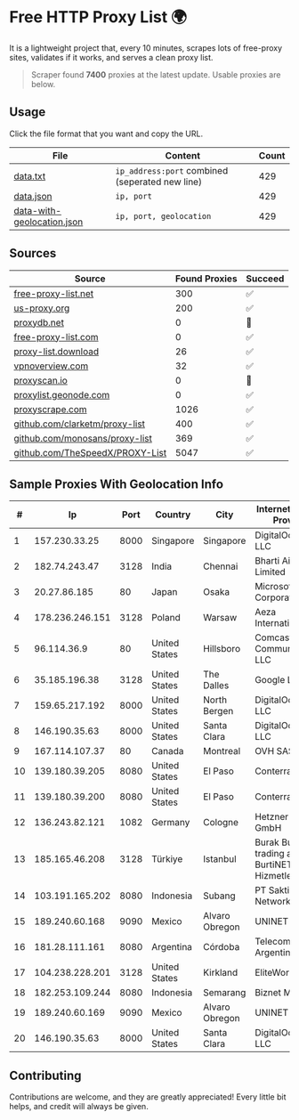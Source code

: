 
# Free HTTP Proxy List 🌍

It is a lightweight project that, every 10 minutes, scrapes lots of free-proxy sites, validates if it works, and serves a clean proxy list.


> Scraper found **7400** proxies at the latest update. Usable proxies are below.

## Usage

Click the file format that you want and copy the URL.


|File|Content|Count|
|----|-------|-----|
|[data.txt](https://raw.githubusercontent.com/themiralay/Proxy-List-World/master/data.txt)|`ip_address:port` combined (seperated new line)|429|
|[data.json](https://raw.githubusercontent.com/themiralay/Proxy-List-World/master/data.json)|`ip, port`|429|
|[data-with-geolocation.json](https://raw.githubusercontent.com/themiralay/Proxy-List-World/master/data-with-geolocation.json)|`ip, port, geolocation`|429|

## Sources

|Source|Found Proxies|Succeed|
|------|-------------|-------|
|[free-proxy-list.net](https://free-proxy-list.net)|300|✅|
|[us-proxy.org](https://www.us-proxy.org)|200|✅|
|[proxydb.net](http://proxydb.net)|0|🚫|
|[free-proxy-list.com](https://free-proxy-list.com/?page=&port=&type%5B%5D=http&type%5B%5D=https&up_time=0&search=Search)|0|✅|
|[proxy-list.download](https://www.proxy-list.download/HTTP)|26|✅|
|[vpnoverview.com](https://vpnoverview.com/privacy/anonymous-browsing/free-proxy-servers)|32|✅|
|[proxyscan.io](https://www.proxyscan.io)|0|🚫|
|[proxylist.geonode.com](https://proxylist.geonode.com/api/proxy-list?limit=300&page=1&sort_by=lastChecked&sort_type=desc&protocols=http,https)|0|✅|
|[proxyscrape.com](https://api.proxyscrape.com/v2/?request=displayproxies&protocol=http&timeout=10000&country=all&ssl=all&anonymity=all)|1026|✅|
|[github.com/clarketm/proxy-list](https://raw.githubusercontent.com/clarketm/proxy-list/master/proxy-list-raw.txt)|400|✅|
|[github.com/monosans/proxy-list](https://raw.githubusercontent.com/monosans/proxy-list/main/proxies/http.txt)|369|✅|
|[github.com/TheSpeedX/PROXY-List](https://raw.githubusercontent.com/TheSpeedX/PROXY-List/master/http.txt)|5047|✅|


## Sample Proxies With Geolocation Info

|#|Ip|Port|Country|City|Internet Service Provider|
|-|--|----|-------|----|-------------------------|
|1|157.230.33.25|8000|Singapore|Singapore|DigitalOcean, LLC|
|2|182.74.243.47|3128|India|Chennai|Bharti Airtel Limited|
|3|20.27.86.185|80|Japan|Osaka|Microsoft Corporation|
|4|178.236.246.151|3128|Poland|Warsaw|Aeza International LTD|
|5|96.114.36.9|80|United States|Hillsboro|Comcast Cable Communications, LLC|
|6|35.185.196.38|3128|United States|The Dalles|Google LLC|
|7|159.65.217.192|8000|United States|North Bergen|DigitalOcean, LLC|
|8|146.190.35.63|8000|United States|Santa Clara|DigitalOcean, LLC|
|9|167.114.107.37|80|Canada|Montreal|OVH SAS|
|10|139.180.39.205|8080|United States|El Paso|Conterra|
|11|139.180.39.200|8080|United States|El Paso|Conterra|
|12|136.243.82.121|1082|Germany|Cologne|Hetzner Online GmbH|
|13|185.165.46.208|3128|Türkiye|Istanbul|Burak Buylu trading as BurtiNET Internet Hizmetleri|
|14|103.191.165.202|8080|Indonesia|Subang|PT Sakti Wijaya Network|
|15|189.240.60.168|9090|Mexico|Alvaro Obregon|UNINET|
|16|181.28.111.161|8080|Argentina|Córdoba|Telecom Argentina S.A|
|17|104.238.228.201|3128|United States|Kirkland|EliteWork LLC|
|18|182.253.109.244|8080|Indonesia|Semarang|Biznet Metronet|
|19|189.240.60.169|9090|Mexico|Alvaro Obregon|UNINET|
|20|146.190.35.63|8000|United States|Santa Clara|DigitalOcean, LLC|



## Contributing

Contributions are welcome, and they are greatly appreciated! Every
little bit helps, and credit will always be given.

